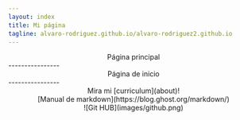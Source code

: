 ```yaml
---
layout: index
title: Mi página
tagline: alvaro-rodriguez.github.io/alvaro-rodriguez2.github.io	
---
```


<center> Página principal </center> 
----------------

<center> Página de inicio </center> 
----------------
<center> Mira mi [curriculum](about)! </center>
<center> [Manual de markdown](https://blog.ghost.org/markdown/) </center> 
<center> ![Git HUB](images/github.png)</p> </center> 
